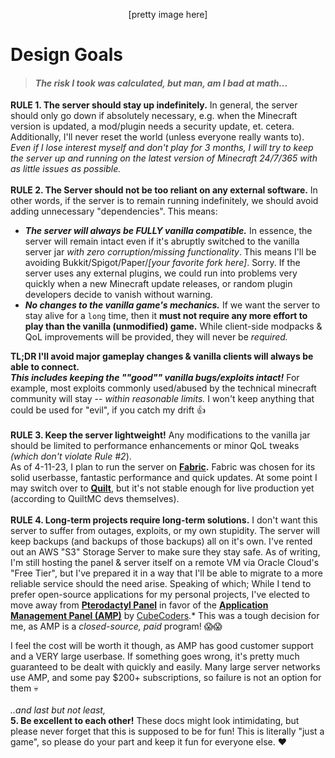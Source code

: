 <p align=center>[pretty image here]</p>

# **Design Goals**
>   #### *The risk I took was calculated, but man, am I bad at math...*
>

**RULE 1. The server should stay up indefinitely.** In general, the server should only go down if absolutely necessary, e.g. when the Minecraft version is updated, a mod/plugin needs a security update, et. cetera. Additionally, I'll never reset the world (unless everyone really wants to). *Even if I lose interest myself and don't play for 3 months, I will try to keep the server up and running on the latest version of Minecraft 24/7/365 with as little issues as possible.*
<br>
<br>
**RULE 2. The Server should not be too reliant on any external software.** In other words, if the server is to remain running indefinitely, we should avoid adding unnecessary "dependencies". This means:

 - ***The server will always be FULLY vanilla compatible.*** In essence, the server will remain intact even if it's abruptly switched to the vanilla server jar *with zero corruption/missing functionality*. This means I'll be avoiding Bukkit/Spigot/Paper/*[your favorite fork here]*. Sorry. If the server uses any external plugins, we could run into problems very quickly when a new Minecraft update releases, or random plugin developers decide to vanish without warning.
 - ***No changes to the vanilla game's mechanics.*** If we want the server to stay alive for a `long` time, then it **must not require any more effort to play than the vanilla (unmodified) game.** While client-side modpacks & QoL improvements will be provided, they will never be *required.*

 **TL;DR I'll avoid major gameplay changes & vanilla clients will always be able to connect.**<br>
***This includes keeping the ""good"" vanilla bugs/exploits intact!*** For example, most exploits commonly used/abused by the technical minecraft community will stay -- *within reasonable limits.* I won't keep anything that could be used for "evil", if you catch my drift 👍
<br>
<br>
**RULE 3. Keep the server lightweight!** Any modifications to the vanilla jar should be limited to performance enhancements or minor QoL tweaks *(which don't violate Rule #2*).  <br>As of 4-11-23, I plan to run the server on **[Fabric](https://fabricmc.net/).** Fabric was chosen for its solid userbasse, fantastic performance and quick updates. At some point I may switch over to **[Quilt](https://quiltmc.org)**, but it's not stable enough for live production yet (according to QuiltMC devs themselves).
<br>
<br>
**RULE 4. Long-term projects require long-term solutions.** I don't want this server to suffer from outages, exploits, or my own stupidity. The server will keep backups (and backups of those backups) all on it's own. I've rented out an AWS "S3" Storage Server to make sure they stay safe. As of writing, I'm still hosting the panel & server itself on a remote VM via Oracle Cloud's "Free Tier", but I've prepared it in a way that I'll be able to migrate to a more reliable service should the need arise. Speaking of which; While I tend to prefer open-source applications for my personal projects, I've elected to move away from **[Pterodactyl Panel](https://pterodactyl.io/)** in favor of the **[Application Management Panel (AMP)](https://cubecoders.com/AMP)** by [CubeCoders](https://cubecoders.com/).* This was a tough decision for me, as AMP is a *closed-source, paid* program! 😱😱

I feel the cost will be worth it though, as AMP has good customer support and a VERY large userbase. If something goes wrong, it's pretty much guaranteed to be dealt with quickly and easily. Many large server networks use AMP, and some pay $200+ subscriptions, so failure is not an option for them 💀
<br>
<br>
*..and last but not least,* <br>
**5. Be excellent to each other!** These docs might look intimidating, but please never forget that this is supposed to be for fun! This is literally "just a game", so please do your part and keep it fun for everyone else. ❤️
